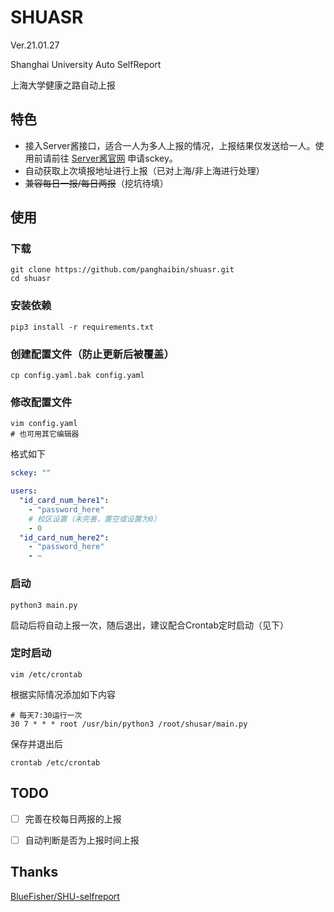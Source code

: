 # SHUASR
Ver.21.01.27

Shanghai University Auto SelfReport

上海大学健康之路自动上报

## 特色
- 接入Server酱接口，适合一人为多人上报的情况，上报结果仅发送给一人。使用前请前往 [Server酱官网](http://sc.ftqq.com/3.version) 申请sckey。
- 自动获取上次填报地址进行上报（已对上海/非上海进行处理）
- ~~兼容每日一报/每日两报~~（挖坑待填）

## 使用
### 下载
```shell
git clone https://github.com/panghaibin/shuasr.git
cd shuasr
```

### 安装依赖
```shell
pip3 install -r requirements.txt
```

### 创建配置文件（防止更新后被覆盖）
```shell
cp config.yaml.bak config.yaml
```

### 修改配置文件
```shell
vim config.yaml
# 也可用其它编辑器
```
格式如下
```yaml
sckey: ""

users:
  "id_card_num_here1":
    - "password_here"
    # 校区设置（未完善，置空或设置为0）
    - 0
  "id_card_num_here2":
    - "password_here"
    - ~
```

### 启动
```shell
python3 main.py
```

启动后将自动上报一次，随后退出，建议配合Crontab定时启动（见下）

### 定时启动
```shell
vim /etc/crontab
```
根据实际情况添加如下内容
```
# 每天7:30运行一次
30 7 * * * root /usr/bin/python3 /root/shusar/main.py
```

保存并退出后

```shell
crontab /etc/crontab
```

## TODO

- [ ] 完善在校每日两报的上报

- [ ] 自动判断是否为上报时间上报

## Thanks
[BlueFisher/SHU-selfreport](https://github.com/BlueFisher/SHU-selfreport)
